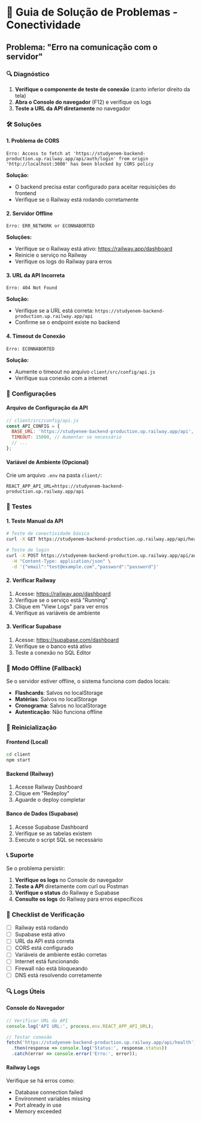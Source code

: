 # 🔧 Guia de Solução de Problemas - Conectividade

## Problema: "Erro na comunicação com o servidor"

### 🔍 **Diagnóstico**

1. **Verifique o componente de teste de conexão** (canto inferior direito da tela)
2. **Abra o Console do navegador** (F12) e verifique os logs
3. **Teste a URL da API diretamente** no navegador

### 🛠️ **Soluções**

#### **1. Problema de CORS**
```
Erro: Access to fetch at 'https://studyenem-backend-production.up.railway.app/api/auth/login' from origin 'http://localhost:3000' has been blocked by CORS policy
```

**Solução:**
- O backend precisa estar configurado para aceitar requisições do frontend
- Verifique se o Railway está rodando corretamente

#### **2. Servidor Offline**
```
Erro: ERR_NETWORK or ECONNABORTED
```

**Soluções:**
- Verifique se o Railway está ativo: https://railway.app/dashboard
- Reinicie o serviço no Railway
- Verifique os logs do Railway para erros

#### **3. URL da API Incorreta**
```
Erro: 404 Not Found
```

**Solução:**
- Verifique se a URL está correta: `https://studyenem-backend-production.up.railway.app/api`
- Confirme se o endpoint existe no backend

#### **4. Timeout de Conexão**
```
Erro: ECONNABORTED
```

**Solução:**
- Aumente o timeout no arquivo `client/src/config/api.js`
- Verifique sua conexão com a internet

### 🔧 **Configurações**

#### **Arquivo de Configuração da API**
```javascript
// client/src/config/api.js
const API_CONFIG = {
  BASE_URL: 'https://studyenem-backend-production.up.railway.app/api',
  TIMEOUT: 15000, // Aumentar se necessário
  // ...
};
```

#### **Variável de Ambiente (Opcional)**
Crie um arquivo `.env` na pasta `client/`:
```env
REACT_APP_API_URL=https://studyenem-backend-production.up.railway.app/api
```

### 🚀 **Testes**

#### **1. Teste Manual da API**
```bash
# Teste de conectividade básica
curl -X GET https://studyenem-backend-production.up.railway.app/api/health

# Teste de login
curl -X POST https://studyenem-backend-production.up.railway.app/api/auth/login \
  -H "Content-Type: application/json" \
  -d '{"email":"test@example.com","password":"password"}'
```

#### **2. Verificar Railway**
1. Acesse: https://railway.app/dashboard
2. Verifique se o serviço está "Running"
3. Clique em "View Logs" para ver erros
4. Verifique as variáveis de ambiente

#### **3. Verificar Supabase**
1. Acesse: https://supabase.com/dashboard
2. Verifique se o banco está ativo
3. Teste a conexão no SQL Editor

### 📱 **Modo Offline (Fallback)**

Se o servidor estiver offline, o sistema funciona com dados locais:

- **Flashcards**: Salvos no localStorage
- **Matérias**: Salvos no localStorage  
- **Cronograma**: Salvos no localStorage
- **Autenticação**: Não funciona offline

### 🔄 **Reinicialização**

#### **Frontend (Local)**
```bash
cd client
npm start
```

#### **Backend (Railway)**
1. Acesse Railway Dashboard
2. Clique em "Redeploy"
3. Aguarde o deploy completar

#### **Banco de Dados (Supabase)**
1. Acesse Supabase Dashboard
2. Verifique se as tabelas existem
3. Execute o script SQL se necessário

### 📞 **Suporte**

Se o problema persistir:

1. **Verifique os logs** no Console do navegador
2. **Teste a API** diretamente com curl ou Postman
3. **Verifique o status** do Railway e Supabase
4. **Consulte os logs** do Railway para erros específicos

### 🎯 **Checklist de Verificação**

- [ ] Railway está rodando
- [ ] Supabase está ativo
- [ ] URL da API está correta
- [ ] CORS está configurado
- [ ] Variáveis de ambiente estão corretas
- [ ] Internet está funcionando
- [ ] Firewall não está bloqueando
- [ ] DNS está resolvendo corretamente

### 🔍 **Logs Úteis**

#### **Console do Navegador**
```javascript
// Verificar URL da API
console.log('API URL:', process.env.REACT_APP_API_URL);

// Testar conexão
fetch('https://studyenem-backend-production.up.railway.app/api/health')
  .then(response => console.log('Status:', response.status))
  .catch(error => console.error('Erro:', error));
```

#### **Railway Logs**
Verifique se há erros como:
- Database connection failed
- Environment variables missing
- Port already in use
- Memory exceeded 